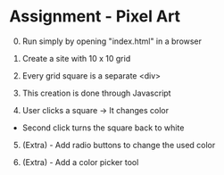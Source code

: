 # Assignment - Pixel Art

0. Run simply by opening "index.html" in a browser

1. Create a site with 10 x 10 grid

2. Every grid square is a separate \<div\>

3. This creation is done through Javascript

4. User clicks a square -> It changes color

  - Second click turns the square back to white

5. (Extra) - Add radio buttons to change the used color

6. (Extra) - Add a color picker tool